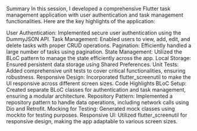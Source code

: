 
Summary
In this session, I developed a comprehensive Flutter task management application with user authentication and task management functionalities. Here are the key highlights of the application:

User Authentication: Implemented secure user authentication using the DummyJSON API.
Task Management: Enabled users to view, add, edit, and delete tasks with proper CRUD operations.
Pagination: Efficiently handled a large number of tasks using pagination.
State Management: Utilized the BLoC pattern to manage the state efficiently across the app.
Local Storage: Ensured persistent data storage using Shared Preferences.
Unit Tests: Added comprehensive unit tests to cover critical functionalities, ensuring robustness.
Responsive Design: Incorporated flutter_screenutil to make the UI responsive across different screen sizes.
Code Highlights
BLoC Setup: Created separate BLoC classes for authentication and task management, ensuring a modular architecture.
Repository Pattern: Implemented a repository pattern to handle data operations, including network calls using Dio and Retrofit.
Mocking for Testing: Generated mock classes using mockito for testing purposes.
Responsive UI: Utilized flutter_screenutil for responsive design, making the app adaptable to various screen sizes.